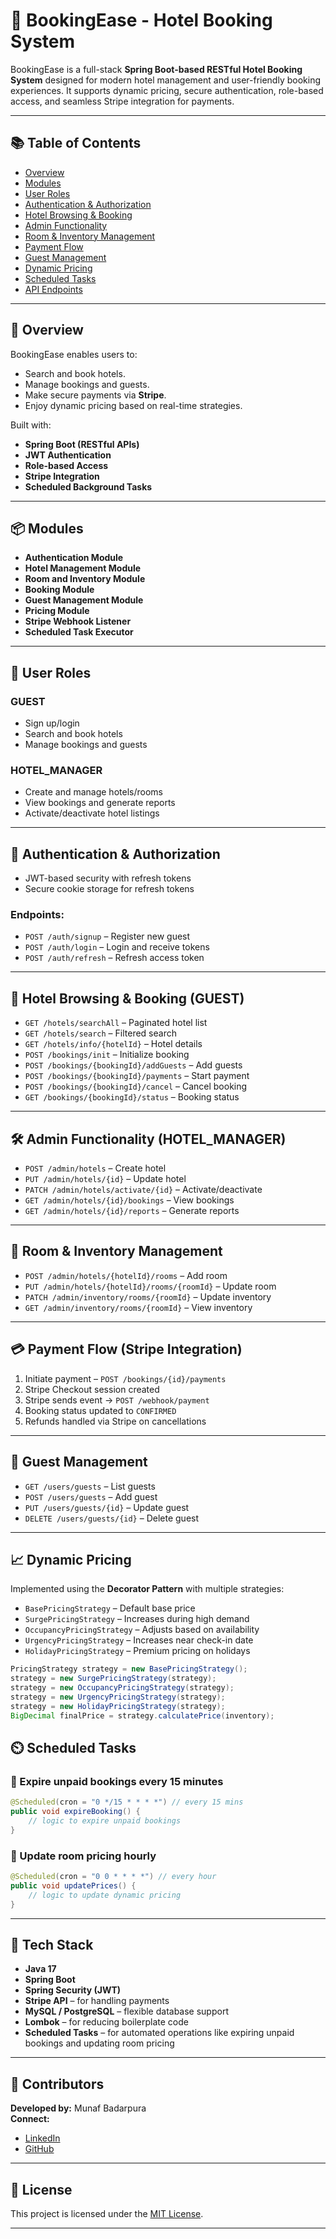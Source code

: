 # 🏨 BookingEase - Hotel Booking System

BookingEase is a full-stack **Spring Boot-based RESTful Hotel Booking System** designed for modern hotel management and user-friendly booking experiences. It supports dynamic pricing, secure authentication, role-based access, and seamless Stripe integration for payments.

---

## 📚 Table of Contents

- [Overview](#overview)
- [Modules](#modules)
- [User Roles](#user-roles)
- [Authentication & Authorization](#authentication--authorization)
- [Hotel Browsing & Booking](#hotel-browsing--booking)
- [Admin Functionality](#admin-functionality)
- [Room & Inventory Management](#room--inventory-management)
- [Payment Flow](#payment-flow)
- [Guest Management](#guest-management)
- [Dynamic Pricing](#dynamic-pricing)
- [Scheduled Tasks](#scheduled-tasks)
- [API Endpoints](#api-endpoints)

---

## 📖 Overview

BookingEase enables users to:
- Search and book hotels.
- Manage bookings and guests.
- Make secure payments via **Stripe**.
- Enjoy dynamic pricing based on real-time strategies.
  
Built with:
- **Spring Boot (RESTful APIs)**
- **JWT Authentication**
- **Role-based Access**
- **Stripe Integration**
- **Scheduled Background Tasks**

---

## 📦 Modules

- **Authentication Module**
- **Hotel Management Module**
- **Room and Inventory Module**
- **Booking Module**
- **Guest Management Module**
- **Pricing Module**
- **Stripe Webhook Listener**
- **Scheduled Task Executor**

---

## 👤 User Roles

### GUEST
- Sign up/login
- Search and book hotels
- Manage bookings and guests

### HOTEL_MANAGER
- Create and manage hotels/rooms
- View bookings and generate reports
- Activate/deactivate hotel listings

---

## 🔐 Authentication & Authorization

- JWT-based security with refresh tokens
- Secure cookie storage for refresh tokens

### Endpoints:
- `POST /auth/signup` – Register new guest
- `POST /auth/login` – Login and receive tokens
- `POST /auth/refresh` – Refresh access token

---

## 🧳 Hotel Browsing & Booking (GUEST)

- `GET /hotels/searchAll` – Paginated hotel list
- `GET /hotels/search` – Filtered search
- `GET /hotels/info/{hotelId}` – Hotel details
- `POST /bookings/init` – Initialize booking
- `POST /bookings/{bookingId}/addGuests` – Add guests
- `POST /bookings/{bookingId}/payments` – Start payment
- `POST /bookings/{bookingId}/cancel` – Cancel booking
- `GET /bookings/{bookingId}/status` – Booking status

---

## 🛠️ Admin Functionality (HOTEL_MANAGER)

- `POST /admin/hotels` – Create hotel
- `PUT /admin/hotels/{id}` – Update hotel
- `PATCH /admin/hotels/activate/{id}` – Activate/deactivate
- `GET /admin/hotels/{id}/bookings` – View bookings
- `GET /admin/hotels/{id}/reports` – Generate reports

---

## 🏨 Room & Inventory Management

- `POST /admin/hotels/{hotelId}/rooms` – Add room
- `PUT /admin/hotels/{hotelId}/rooms/{roomId}` – Update room
- `PATCH /admin/inventory/rooms/{roomId}` – Update inventory
- `GET /admin/inventory/rooms/{roomId}` – View inventory

---

## 💳 Payment Flow (Stripe Integration)

1. Initiate payment – `POST /bookings/{id}/payments`
2. Stripe Checkout session created
3. Stripe sends event → `POST /webhook/payment`
4. Booking status updated to `CONFIRMED`
5. Refunds handled via Stripe on cancellations

---

## 👥 Guest Management

- `GET /users/guests` – List guests
- `POST /users/guests` – Add guest
- `PUT /users/guests/{id}` – Update guest
- `DELETE /users/guests/{id}` – Delete guest

---

## 📈 Dynamic Pricing

Implemented using the **Decorator Pattern** with multiple strategies:
- `BasePricingStrategy` – Default base price
- `SurgePricingStrategy` – Increases during high demand
- `OccupancyPricingStrategy` – Adjusts based on availability
- `UrgencyPricingStrategy` – Increases near check-in date
- `HolidayPricingStrategy` – Premium pricing on holidays

```java
PricingStrategy strategy = new BasePricingStrategy();
strategy = new SurgePricingStrategy(strategy);
strategy = new OccupancyPricingStrategy(strategy);
strategy = new UrgencyPricingStrategy(strategy);
strategy = new HolidayPricingStrategy(strategy);
BigDecimal finalPrice = strategy.calculatePrice(inventory);

```
## ⏲️ Scheduled Tasks

### 🔸 Expire unpaid bookings every 15 minutes

```java
@Scheduled(cron = "0 */15 * * * *") // every 15 mins
public void expireBooking() {
    // logic to expire unpaid bookings
}
```
### 🔸  Update room pricing hourly

```java
@Scheduled(cron = "0 0 * * * *") // every hour
public void updatePrices() {
    // logic to update dynamic pricing
}
```
---

## 🧠 Tech Stack

- **Java 17**  
- **Spring Boot**  
- **Spring Security (JWT)**  
- **Stripe API** – for handling payments  
- **MySQL / PostgreSQL** – flexible database support  
- **Lombok** – for reducing boilerplate code  
- **Scheduled Tasks** – for automated operations like expiring unpaid bookings and updating room pricing

---

## 📌 Contributors

**Developed by:** Munaf Badarpura  
**Connect:**  
- [LinkedIn](https://www.linkedin.com/in/munafbadarpura)  
- [GitHub](https://github.com/MunafBadarpura)

---

## 📜 License

This project is licensed under the [MIT License](LICENSE). 

---
